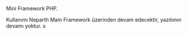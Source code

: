Mini Framework PHP.

Kullanımı Neparth Main Framework üzerinden devam edecektir, yazılımın devamı yoktur.
s
